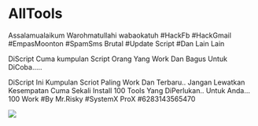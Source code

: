 # AllTools
Assalamualaikum Warohmatullahi wabaokatuh
#HackFb
#HackGmail
#EmpasMoonton
#SpamSms Brutal
#Update Script
#Dan Lain Lain



DiScript Cuma kumpulan Script Orang Yang Work Dan Bagus Untuk DiCoba.....

DiScript Ini Kumpulan Scriot Paling Work Dan Terbaru.. Jangan Lewatkan Kesempatan Cuma Sekali Install 100 Tools Yang DiPerlukan.. Untuk Anda... 100 Work
#By Mr.Risky
#SystemX ProX
#6283143565470










<img src="https://github.com/Dumai-991/AllTools/blob/main/Get/Screenshot_2021-03-26-10-21-17-00.jpg" />
